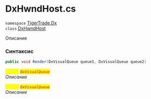 
# DxHwndHost.cs
`namespace` [TigerTrade.Dx](../TigerTrade.Dx.md)  
    `class` [DxHwndHost](../../DxHwndHost.cs.md)

Описание

### Синтаксис
```csharp
public void Render(DxVisualQueue queue1, DxVisualQueue queue2)
```

<mark style="color:yellow;">`queue1`</mark> <mark style="color:red;">*`DxVisualQueue`*</mark>  
 *Описание*  
  
<mark style="color:yellow;">`queue2`</mark> <mark style="color:red;">*`DxVisualQueue`*</mark>  
 *Описание*  
  

                    
                    